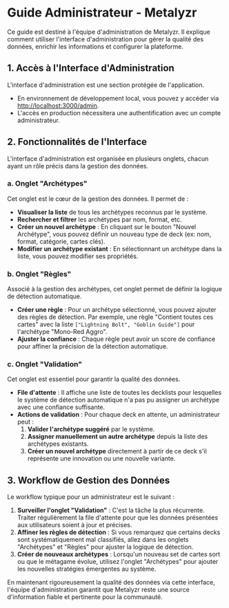 # Guide Administrateur - Metalyzr

Ce guide est destiné à l'équipe d'administration de Metalyzr. Il explique comment utiliser l'interface d'administration pour gérer la qualité des données, enrichir les informations et configurer la plateforme.

## 1. Accès à l'Interface d'Administration

L'interface d'administration est une section protégée de l'application. 
- En environnement de développement local, vous pouvez y accéder via [http://localhost:3000/admin](http://localhost:3000/admin).
- L'accès en production nécessitera une authentification avec un compte administrateur.

## 2. Fonctionnalités de l'Interface

L'interface d'administration est organisée en plusieurs onglets, chacun ayant un rôle précis dans la gestion des données.

### a. Onglet "Archétypes"

Cet onglet est le cœur de la gestion des données. Il permet de :
- **Visualiser la liste** de tous les archétypes reconnus par le système.
- **Rechercher et filtrer** les archétypes par nom, format, etc.
- **Créer un nouvel archétype** : En cliquant sur le bouton "Nouvel Archétype", vous pouvez définir un nouveau type de deck (ex: nom, format, catégorie, cartes clés).
- **Modifier un archétype existant** : En sélectionnant un archétype dans la liste, vous pouvez modifier ses propriétés.

### b. Onglet "Règles"

Associé à la gestion des archétypes, cet onglet permet de définir la logique de détection automatique.
- **Créer une règle** : Pour un archétype sélectionné, vous pouvez ajouter des règles de détection. Par exemple, une règle "Contient toutes ces cartes" avec la liste `["Lightning Bolt", "Goblin Guide"]` pour l'archétype "Mono-Red Aggro".
- **Ajuster la confiance** : Chaque règle peut avoir un score de confiance pour affiner la précision de la détection automatique.

### c. Onglet "Validation"

Cet onglet est essentiel pour garantir la qualité des données.
- **File d'attente** : Il affiche une liste de toutes les decklists pour lesquelles le système de détection automatique n'a pas pu assigner un archétype avec une confiance suffisante.
- **Actions de validation** : Pour chaque deck en attente, un administrateur peut :
    1.  **Valider l'archétype suggéré** par le système.
    2.  **Assigner manuellement un autre archétype** depuis la liste des archétypes existants.
    3.  **Créer un nouvel archétype** directement à partir de ce deck s'il représente une innovation ou une nouvelle variante.

## 3. Workflow de Gestion des Données

Le workflow typique pour un administrateur est le suivant :

1.  **Surveiller l'onglet "Validation"** : C'est la tâche la plus récurrente. Traiter régulièrement la file d'attente pour que les données présentées aux utilisateurs soient à jour et précises.
2.  **Affiner les règles de détection** : Si vous remarquez que certains decks sont systématiquement mal classifiés, allez dans les onglets "Archétypes" et "Règles" pour ajuster la logique de détection.
3.  **Créer de nouveaux archétypes** : Lorsqu'un nouveau set de cartes sort ou que le métagame évolue, utilisez l'onglet "Archétypes" pour ajouter les nouvelles stratégies émergentes au système.

En maintenant rigoureusement la qualité des données via cette interface, l'équipe d'administration garantit que Metalyzr reste une source d'information fiable et pertinente pour la communauté. 